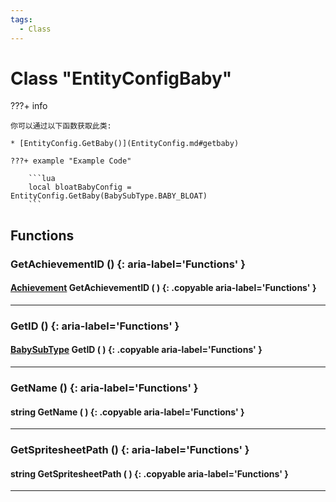 ```yaml
---
tags:
  - Class
---
```

# Class "EntityConfigBaby"

???+ info

    你可以通过以下函数获取此类:

    * [EntityConfig.GetBaby()](EntityConfig.md#getbaby)

    ???+ example "Example Code"
    
        ```lua
        local bloatBabyConfig = EntityConfig.GetBaby(BabySubType.BABY_BLOAT)
        ```
        
## Functions

### GetAchievementID () {: aria-label='Functions' }
#### [Achievement](enums/Achievement.md) GetAchievementID ( ) {: .copyable aria-label='Functions' }

___
### GetID () {: aria-label='Functions' }
#### [BabySubType](https://wofsauge.github.io/IsaacDocs/rep/enums/BabySubType.html) GetID ( ) {: .copyable aria-label='Functions' }

___
### GetName () {: aria-label='Functions' }
#### string GetName ( ) {: .copyable aria-label='Functions' }

___
### GetSpritesheetPath () {: aria-label='Functions' }
#### string GetSpritesheetPath ( ) {: .copyable aria-label='Functions' }

___